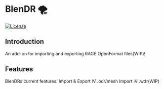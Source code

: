 # BlenDR 🌪️

[![License](https://img.shields.io/badge/license-GPLv3-blue.svg)](LICENSE)

## Introduction

An add-on for importing and exporting RAGE OpenFormat files(WIP)! 


## Features
BlenDRs current features:
Import & Export IV .odr/mesh
Import IV .wdr(WIP)

